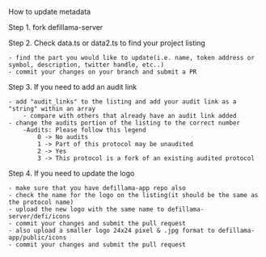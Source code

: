 How to update metadata

Step 1. fork defillama-server

Step 2. Check data.ts or data2.ts to find your project listing

    - find the part you would like to update(i.e. name, token address or symbol, description, twitter handle, etc..)
    - commit your changes on your branch and submit a PR

Step 3. If you need to add an audit link

    - add "audit_links" to the listing and add your audit link as a "string" within an array
        - compare with others that already have an audit link added
    - change the audits portion of the listing to the correct number
        -Audits: Please follow this legend
            0 -> No audits
            1 -> Part of this protocol may be unaudited
            2 -> Yes
            3 -> This protocol is a fork of an existing audited protocol

Step 4. If you need to update the logo

    - make sure that you have defillama-app repo also
    - check the name for the logo on the listing(it should be the same as the protocol name) 
    - upload the new logo with the same name to defillama-server/defi/icons
    - commit your changes and submit the pull request
    - also upload a smaller logo 24x24 pixel & .jpg format to defillama-app/public/icons
    - commit your changes and submit the pull request

